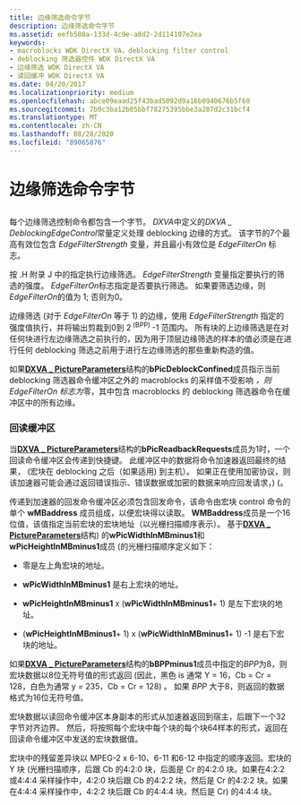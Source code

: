 ```yaml
---
title: 边缘筛选命令字节
description: 边缘筛选命令字节
ms.assetid: eefb580a-133d-4c9e-a8d2-2d114107e2ea
keywords:
- macroblocks WDK DirectX VA，deblocking filter control
- deblocking 筛选器控件 WDK DirectX VA
- 边缘筛选 WDK DirectX VA
- 读回缓冲 WDK DirectX VA
ms.date: 04/20/2017
ms.localizationpriority: medium
ms.openlocfilehash: abce09eaad25f43bad5092d9a16b0940676b5f60
ms.sourcegitcommit: 7b9c3ba12b05bbf78275395bbe3a287d2c31bcf4
ms.translationtype: MT
ms.contentlocale: zh-CN
ms.lasthandoff: 08/28/2020
ms.locfileid: "89065876"
---
```

# <a name="edge-filtering-command-bytes"></a>边缘筛选命令字节


## <span id="ddk_edge_filtering_command_bytes_gg"></span><span id="DDK_EDGE_FILTERING_COMMAND_BYTES_GG"></span>


每个边缘筛选控制命令都包含一个字节。 *DXVA*中定义的*DXVA \_ DeblockingEdgeControl*常量定义处理 deblocking 边缘的方式。 该字节的7个最高有效位包含 *EdgeFilterStrength* 变量，并且最小有效位是 *EdgeFilterOn* 标志。

按 .H 附录 J 中的指定执行边缘筛选。 *EdgeFilterStrength* 变量指定要执行的筛选的强度。 *EdgeFilterOn*标志指定是否要执行筛选。 如果要筛选边缘，则*EdgeFilterOn*的值为 1; 否则为0。

边缘筛选 (对于 *EdgeFilterOn* 等于 1) 的边缘，使用 *EdgeFilterStrength* 指定的强度值执行，并将输出剪裁到0到 2<sup> (BPP) </sup> -1 范围内。 所有块的上边缘筛选是在对任何块进行左边缘筛选之前执行的，因为用于顶层边缘筛选的样本的值必须是在进行任何 deblocking 筛选之前用于进行左边缘筛选的那些重新构造的值。

如果[**DXVA \_ PictureParameters**](/windows-hardware/drivers/ddi/dxva/ns-dxva-_dxva_pictureparameters)结构的**bPicDeblockConfined**成员指示当前 deblocking 筛选器命令缓冲区之外的 macroblocks 的采样值不受影响 *，则 EdgeFilterOn 标志为*零，其中包含 macroblocks 的 deblocking 筛选器命令在缓冲区中的所有边缘。

### <a name="span-idread-back_buffersspanspan-idread-back_buffersspanspan-idread-back_buffersspanread-back-buffers"></a><span id="Read-Back_Buffers"></span><span id="read-back_buffers"></span><span id="READ-BACK_BUFFERS"></span>回读缓冲区

当[**DXVA \_ PictureParameters**](/windows-hardware/drivers/ddi/dxva/ns-dxva-_dxva_pictureparameters)结构的**bPicReadbackRequests**成员为1时，一个回读命令缓冲区会传递到快捷键。 此缓冲区中的数据将命令加速器返回最终的结果， (宏块在 deblocking 之后（如果适用) 到主机）。 如果正在使用加密协议，则该加速器可能会通过返回错误指示、错误数据或加密的数据来响应回发请求，)  (。

传递到加速器的回发命令缓冲区必须包含回发命令，该命令由宏块 control 命令的单个 **wMBaddress** 成员组成，以便宏块得以读取。 **WMBaddress**成员是一个16位值，该值指定当前宏块的宏块地址（以光栅扫描顺序表示）。 基于[**DXVA \_ PictureParameters**](/windows-hardware/drivers/ddi/dxva/ns-dxva-_dxva_pictureparameters)结构) 的**wPicWidthInMBminus1**和**wPicHeightInMBminus1**成员 (的光栅扫描顺序定义如下：

-   零是左上角宏块的地址。

-   **wPicWidthInMBminus1** 是右上宏块的地址。

-   **wPicHeightInMBminus1** x (**wPicWidthInMBminus1**+ 1) 是左下宏块的地址。

-    (**wPicHeightInMBminus1**+ 1) x (**wPicWidthInMBminus1**+ 1) -1 是右下宏块的地址。

如果[**DXVA \_ PictureParameters**](/windows-hardware/drivers/ddi/dxva/ns-dxva-_dxva_pictureparameters)结构的**bBPPminus1**成员中指定的*BPP*为8，则宏块数据以8位无符号值的形式返回 (因此，黑色 is 通常 Y = 16，Cb = Cr = 128，白色为通常 y = 235，Cb = Cr = 128) 。 如果 *BPP* 大于8，则返回的数据格式为16位无符号值。

宏块数据以读回命令缓冲区本身副本的形式从加速器返回到宿主，后跟下一个32字节对齐边界。 然后，将按照每个宏块中每个块的每个块64样本的形式，返回在回读命令缓冲区中发送的宏块数据值。

宏块中的残留差异块以 MPEG-2 x 6-10、6-11 和6-12 中指定的顺序返回。宏块的 Y 块 (光栅扫描顺序，后跟 Cb 的4:2:0 块，后面是 Cr 的4:2:0 块。如果在4:2:2 或4:4:4 采样操作中，4:2:0 块后跟 Cb 的4:2:2 块，然后是 Cr 的4:2:2 块。如果在4:4:4 采样操作中，4:2:2 块后跟 Cb 的4:4:4 块，然后是 Cr) 的4:4:4 块。

 

